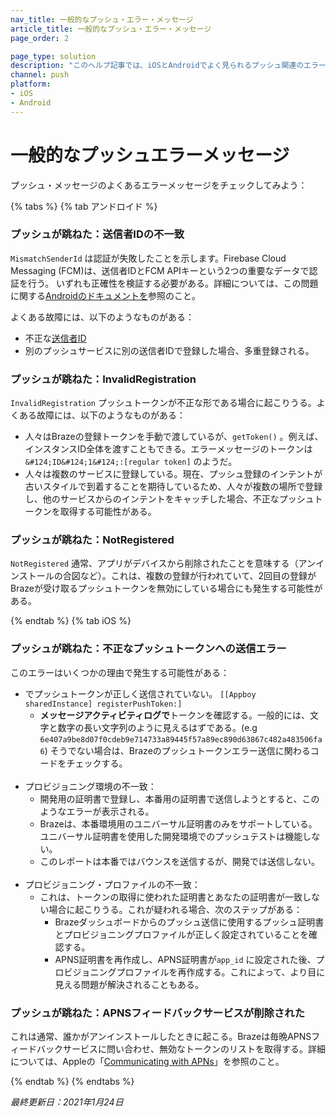 ```yaml
---
nav_title: 一般的なプッシュ・エラー・メッセージ
article_title: 一般的なプッシュ・エラー・メッセージ
page_order: 2

page_type: solution
description: "このヘルプ記事では、iOSとAndroidでよく見られるプッシュ関連のエラーメッセージを取り上げ、解決策を紹介する。"
channel: push
platform:
- iOS
- Android
---
```


# 一般的なプッシュエラーメッセージ

プッシュ・メッセージのよくあるエラーメッセージをチェックしてみよう：

{% tabs %}
{% tab アンドロイド %} 
### プッシュが跳ねた：送信者IDの不一致
`MismatchSenderId` は認証が失敗したことを示します。Firebase Cloud Messaging (FCM)は、送信者IDとFCM APIキーという2つの重要なデータで認証を行う。 いずれも正確性を検証する必要がある。詳細については、この問題に関する[Androidのドキュメントを](https://firebase.google.com/docs/cloud-messaging/http-server-ref#error-codes)参照のこと。

よくある故障には、以下のようなものがある：
- 不正な[送信者ID]({{site.baseurl}}/developer_guide/platform_integration_guides/android/push_notifications/integration/standard_integration/#step-1-enable-firebase)
- 別のプッシュサービスに別の送信者IDで登録した場合、多重登録される。

### プッシュが跳ねた：InvalidRegistration
`InvalidRegistration` プッシュトークンが不正な形である場合に起こりうる。よくある故障には、以下のようなものがある：
- 人々はBrazeの登録トークンを手動で渡しているが、`getToken()` 。例えば、インスタンスID全体を渡すこともできる。エラーメッセージのトークンは`&#124;ID&#124;1&#124;:[regular token]` のようだ。  
- 人々は複数のサービスに登録している。現在、プッシュ登録のインテントが古いスタイルで到着することを期待しているため、人々が複数の場所で登録し、他のサービスからのインテントをキャッチした場合、不正なプッシュトークンを取得する可能性がある。

### プッシュが跳ねた：NotRegistered
`NotRegistered` 通常、アプリがデバイスから削除されたことを意味する（アンインストールの合図など）。これは、複数の登録が行われていて、2回目の登録がBrazeが受け取るプッシュトークンを無効にしている場合にも発生する可能性がある。

{% endtab %}
{% tab iOS %}

### プッシュが跳ねた：不正なプッシュトークンへの送信エラー

このエラーはいくつかの理由で発生する可能性がある：
- でプッシュトークンが正しく送信されていない。 `[[Appboy sharedInstance] registerPushToken:]`
	- **メッセージアクティビティログで**トークンを確認する。一般的には、文字と数字の長い文字列のように見えるはずである。(e.g `6e407a9be8d07f0cdeb9e714733a89445f57a89ec890d63867c482a483506fa6`) そうでない場合は、Brazeのプッシュトークンエラー送信に関わるコードをチェックする。<br><br>
- プロビジョニング環境の不一致：
	- 開発用の証明書で登録し、本番用の証明書で送信しようとすると、このようなエラーが表示される。  
	- Brazeは、本番環境用のユニバーサル証明書のみをサポートしている。ユニバーサル証明書を使用した開発環境でのプッシュテストは機能しない。 
	- このレポートは本番ではバウンスを送信するが、開発では送信しない。<br><br>
- プロビジョニング・プロファイルの不一致：
	- これは、トークンの取得に使われた証明書とあなたの証明書が一致しない場合に起こりうる。これが疑われる場合、次のステップがある：
		- Brazeダッシュボードからのプッシュ送信に使用するプッシュ証明書とプロビジョニングプロファイルが正しく設定されていることを確認する。
		- APNS証明書を再作成し、APNS証明書が`app_id` に設定された後、プロビジョニングプロファイルを再作成する。これによって、より目に見える問題が解決されることもある。

### プッシュが跳ねた：APNSフィードバックサービスが削除された

これは通常、誰かがアンインストールしたときに起こる。Brazeは毎晩APNSフィードバックサービスに問い合わせ、無効なトークンのリストを取得する。詳細については、Appleの「[Communicating with APNs](https://developer.apple.com/library/archive/documentation/NetworkingInternet/Conceptual/RemoteNotificationsPG/CommunicatingwithAPNs.html)」を参照のこと。


{% endtab %}
{% endtabs %}

_最終更新日：2021年1月24日_
